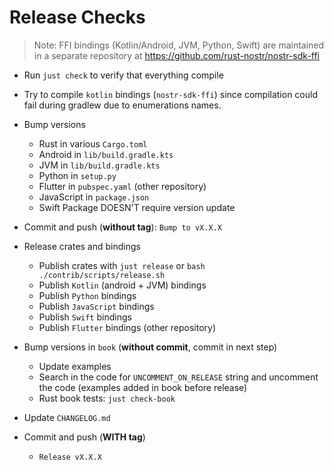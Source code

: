 # Release Checks

> Note: FFI bindings (Kotlin/Android, JVM, Python, Swift) are maintained in a separate repository at https://github.com/rust-nostr/nostr-sdk-ffi

* Run `just check` to verify that everything compile

* Try to compile `kotlin` bindings (`nostr-sdk-ffi`) since compilation could fail during gradlew due to enumerations names.

* Bump versions
  * Rust in various `Cargo.toml`
  * Android in `lib/build.gradle.kts`
  * JVM in `lib/build.gradle.kts`
  * Python in `setup.py`
  * Flutter in `pubspec.yaml` (other repository)
  * JavaScript in `package.json`
  * Swift Package DOESN'T require version update

* Commit and push (**without tag**): `Bump to vX.X.X`

* Release crates and bindings
    * Publish crates with `just release` or `bash ./contrib/scripts/release.sh`
    * Publish `Kotlin` (android + JVM) bindings
    * Publish `Python` bindings
    * Publish `JavaScript` bindings
    * Publish `Swift` bindings
    * Publish `Flutter` bindings (other repository)

* Bump versions in `book` (**without commit**, commit in next step)
    * Update examples
    * Search in the code for `UNCOMMENT_ON_RELEASE` string and uncomment the code (examples added in book before release)
    * Rust book tests: `just check-book`
  
* Update `CHANGELOG.md`

* Commit and push (**WITH tag**)
    * `Release vX.X.X`
